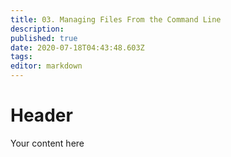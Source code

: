 ```yaml
---
title: 03. Managing Files From the Command Line
description: 
published: true
date: 2020-07-18T04:43:48.603Z
tags: 
editor: markdown
---
```


# Header
Your content here